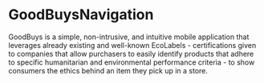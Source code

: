 # GoodBuysNavigation
GoodBuys is a simple, non-intrusive, and intuitive mobile application that leverages already existing and well-known EcoLabels - certifications given to companies that allow purchasers to easily identify products that adhere to specific humanitarian and environmental performance criteria - to show consumers the ethics behind an item they pick up in a store. 
